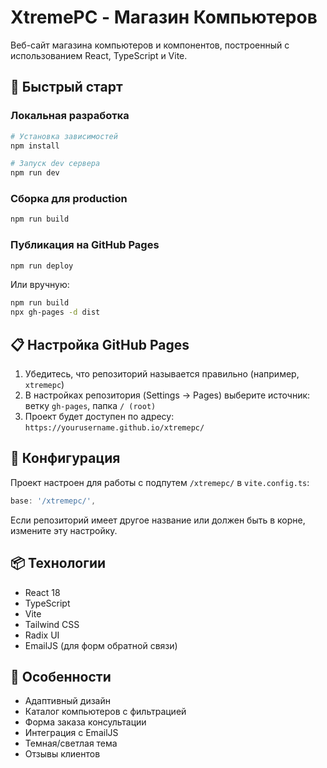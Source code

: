 # XtremePC - Магазин Компьютеров

Веб-сайт магазина компьютеров и компонентов, построенный с использованием React, TypeScript и Vite.

## 🚀 Быстрый старт

### Локальная разработка

```bash
# Установка зависимостей
npm install

# Запуск dev сервера
npm run dev
```

### Сборка для production

```bash
npm run build
```

### Публикация на GitHub Pages

```bash
npm run deploy
```

Или вручную:
```bash
npm run build
npx gh-pages -d dist
```

## 📋 Настройка GitHub Pages

1. Убедитесь, что репозиторий называется правильно (например, `xtremepc`)
2. В настройках репозитория (Settings → Pages) выберите источник: ветку `gh-pages`, папка `/ (root)`
3. Проект будет доступен по адресу: `https://yourusername.github.io/xtremepc/`

## 🔧 Конфигурация

Проект настроен для работы с подпутем `/xtremepc/` в `vite.config.ts`:

```typescript
base: '/xtremepc/',
```

Если репозиторий имеет другое название или должен быть в корне, измените эту настройку.

## 📦 Технологии

- React 18
- TypeScript
- Vite
- Tailwind CSS
- Radix UI
- EmailJS (для форм обратной связи)

## 📝 Особенности

- Адаптивный дизайн
- Каталог компьютеров с фильтрацией
- Форма заказа консультации
- Интеграция с EmailJS
- Темная/светлая тема
- Отзывы клиентов
